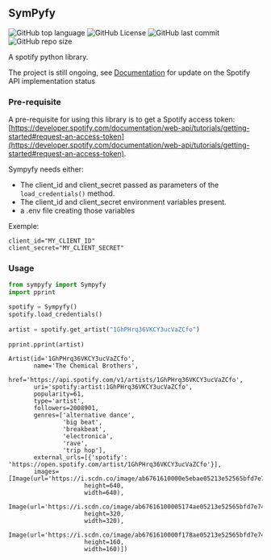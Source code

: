 ## SymPyfy ##
![GitHub top language](https://img.shields.io/github/languages/top/acpirience/sympyfy?style=flat) ![GitHub License](https://img.shields.io/github/license/acpirience/sympyfy?style=flat) ![GitHub last commit](https://img.shields.io/github/last-commit/acpirience/sympyfy) ![GitHub repo size](https://img.shields.io/github/repo-size/acpirience/sympyfy?style=flat)


A spotify python library.

The project is still ongoing, see [Documentation](https://acpirience.github.io/sympyfy/) for update on the Spotify API implementation status

### Pre-requisite ###
A pre-requisite for using this library is to get a Spotify access token: [https://developer.spotify.com/documentation/web-api/tutorials/getting-started#request-an-access-token](https://developer.spotify.com/documentation/web-api/tutorials/getting-started#request-an-access-token).

Sympyfy needs either:  

- The client_id and client_secret passed as parameters of the `load_credentials()` method.
- The client_id and client_secret environment variables present.
- a .env file creating those variables

Exemple:
```
client_id="MY_CLIENT_ID"
client_secret="MY_CLIENT_SECRET"
```

### Usage ###
``` py
from sympyfy import Sympyfy
import pprint

spotify = Sympyfy()
spotify.load_credentials()
    
artist = spotify.get_artist("1GhPHrq36VKCY3ucVaZCfo")
    
pprint.pprint(artist)
```
```
Artist(id='1GhPHrq36VKCY3ucVaZCfo',
       name='The Chemical Brothers',
       href='https://api.spotify.com/v1/artists/1GhPHrq36VKCY3ucVaZCfo',
       uri='spotify:artist:1GhPHrq36VKCY3ucVaZCfo',
       popularity=61,
       type='artist',
       followers=2008901,
       genres=['alternative dance',
               'big beat',
               'breakbeat',
               'electronica',
               'rave',
               'trip hop'],
       external_urls=[{'spotify': 'https://open.spotify.com/artist/1GhPHrq36VKCY3ucVaZCfo'}],
       images=[Image(url='https://i.scdn.co/image/ab6761610000e5ebae05213e52565bfd7e7489b3',
                     height=640,
                     width=640),
               Image(url='https://i.scdn.co/image/ab67616100005174ae05213e52565bfd7e7489b3',
                     height=320,
                     width=320),
               Image(url='https://i.scdn.co/image/ab6761610000f178ae05213e52565bfd7e7489b3',
                     height=160,
                     width=160)])
```